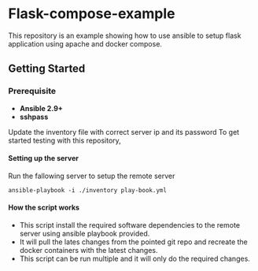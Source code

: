 # Flask-compose-example

This repository is an example showing how to use ansible to setup flask application using apache and docker compose.

Getting Started
---------------

### Prerequisite

- **Ansible 2.9+**
- **sshpass**

Update the inventory file with correct server ip and its password
To get started testing with this repository,

#### Setting up the server

Run the fallowing server to setup the remote server

``ansible-playbook -i ./inventory play-book.yml``

#### How the script works

- This script install the required software dependencies to the remote server using ansible playbook provided.
- It will pull the lates changes from the pointed git repo and recreate the docker containers with the latest changes. 
- This script can be run multiple and it will only do the required changes.
